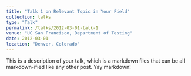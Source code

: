```yaml
---
title: "Talk 1 on Relevant Topic in Your Field"
collection: talks
type: "Talk"
permalink: /talks/2012-03-01-talk-1
venue: "UC San Francisco, Department of Testing"
date: 2012-03-01
location: "Denver, Colorado"
---
```


This is a description of your talk, which is a markdown files that can be all markdown-ified like any other post. Yay markdown!
